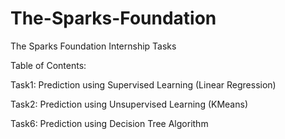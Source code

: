 # The-Sparks-Foundation
The Sparks Foundation Internship Tasks


Table of Contents:

Task1: Prediction using Supervised Learning (Linear Regression)

Task2: Prediction using Unsupervised Learning (KMeans)

Task6: Prediction using Decision Tree Algorithm

